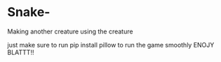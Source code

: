 # Snake-
Making another creature using the creature

just make sure to run pip install pillow to run the game smoothly
ENOJY BLATTT!!
